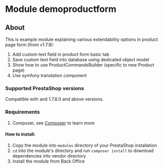 # Module demoproductform

## About

This is example module explaining various extendability options in product page form (from v1.7.8):
1. Add custom text field in product form basic tab
2. Save custom text field into database using dedicated object model
3. Show how to use ProductCommandsBuilder (specific to new Product page)
4. Use symfony translation component

### Supported PrestaShop versions

Compatible with and 1.7.8.0 and above versions.

### Requirements

1. Composer, see [Composer](https://getcomposer.org/) to learn more

#### How to install:
1. Copy the module into `modules` directory of your PrestaShop installation
2. `cd` into the module's directory and run `composer install` to download dependencies into vendor directory
3. Install the module from Back Office
